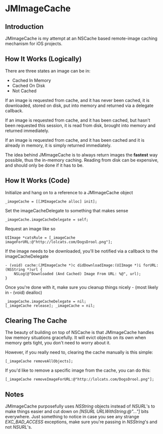 JMImageCache
=============

Introduction
---

JMImageCache is my attempt at an NSCache based remote-image caching mechanism for iOS projects.


How It Works (Logically)
---

There are three states an image can be in:

*  Cached In Memory
*  Cached On Disk
*  Not Cached
	
If an image is requested from cache, and it has never been cached, it is downloaded, stored on disk, put into memory and returned via a delegate callback.

If an image is requested from cache, and it has been cached, but hasn't been requested this session, it is read from disk, brought into memory and returned immediately.

If an image is requested from cache, and it has been cached and it is already in memory, it is simply returned immediately.

The idea behind JMImageCache is to always return images the **fastest** way possible, thus the in-memory caching. Reading from disk can be expensive, and should only be done if it has to be.

How It Works (Code)
---

Initialize and hang on to a reference to a JMImageCache object

	_imageCache = [[JMImageCache alloc] init];
	
Set the imageCacheDelegate to something that makes sense

	_imageCache.imageCacheDelegate = self;
	
Request an image like so

	UIImage *catsRule = [_imageCache imageForURL:@"http://lolcats.com/DogsDrool.png"];
	
If the image needs to be downloaded, you'll be notified via a callback to the imageCacheDelegate

	- (void) cache:(JMImageCache *)c didDownloadImage:(UIImage *)i forURL:(NSString *)url {
		NSLog(@"Downloaded (And Cached) Image From URL: %@", url);
	}

Once you're done with it, make sure you cleanup things nicely - (most likely in - (void) dealloc)

	_imageCache.imageCacheDelegate = nil;
	[_imageCache release]; _imageCache = nil;
	
Clearing The Cache
---

The beauty of building on top of NSCache is that JMImageCache handles low memory situations gracefully. It will evict objects on its own when memory gets tight, you don't need to worry about it.

However, if you really need to, clearing the cache manually is this simple:
	
	[_imageCache removeAllObjects];
	
If you'd like to remove a specific image from the cache, you can do this:

	[_imageCache removeImageForURL:@"http://lolcats.com/DogsDrool.png"];
	
Notes
---

JMImageCache purposefully uses *NSString* objects instead of *NSURL*'s to make things easier and cut down on *[NSURL URLWithString:@"..."]* bits everywhere. Just something to notice in case you see any strange *EXC_BAD_ACCESS* exceptions, make sure you're passing in *NSString*'s and not *NSURL*'s.